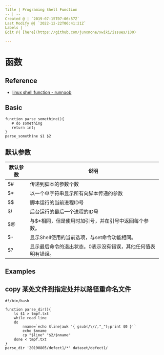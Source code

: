 ```yaml
---
Title | Programing Shell Function
-- | --
Created @ | `2019-07-15T07:06:57Z`
Last Modify @| `2022-12-22T06:41:21Z`
Labels | ``
Edit @| [here](https://github.com/junxnone/xwiki/issues/100)

---
```

# 函数

## Reference
- [linux shell function - runnoob](https://www.runoob.com/linux/linux-shell-func.html)

## Basic

```
function parse_somethine(){
   # do something
   return int;
}
parse_somethine $1 $2
```

## 默认参数

默认参数 | 说明
-- | --
$# | 传递到脚本的参数个数
$* | 以一个单字符串显示所有向脚本传递的参数
$$ | 脚本运行的当前进程ID号
$! | 后台运行的最后一个进程的ID号
$@ | 与$*相同，但是使用时加引号，并在引号中返回每个参数。
$- | 显示Shell使用的当前选项，与set命令功能相同。
$? | 显示最后命令的退出状态。0表示没有错误，其他任何值表明有错误。

## Examples

## copy 某处文件到指定处并以路径重命名文件

```
#!/bin/bash

function parse_dir(){
    ls $1 > tmpf.txt
    while read line
    do
        nname=`echo $line|awk '{ gsub(/\//,"_");print $0 }'`
        echo $nname
        cp "$line" "$2/$nname"
    done < tmpf.txt
}
parse_dir '20190805/defect1/*' dataset/defect1/
```

